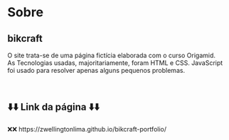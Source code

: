 # Sobre

## bikcraft

<p> O site trata-se de uma página fictícia elaborada com o curso Origamid.
<br>
As Tecnologias usadas, majoritariamente, foram HTML e CSS. JavaScript foi usado para resolver apenas alguns pequenos problemas.</p>
<br>

## <p> ⬇️⬇️ Link da página ⬇️⬇️</p>

<p>❌❌ <a>https://zwellingtonlima.github.io/bikcraft-portfolio/</a> </p>
